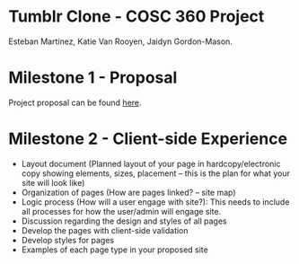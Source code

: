 # Tumblr Clone - COSC 360 Project

Esteban Martínez, Katie Van Rooyen, Jaidyn Gordon-Mason.

# Milestone 1 - Proposal

Project proposal can be found [here](./docs/Proposal.pdf).

# Milestone 2 - Client-side Experience

-   Layout document (Planned layout of your page in hardcopy/electronic copy showing elements, sizes, placement – this is the plan for what your site will look like)
-   Organization of pages (How are pages linked? – site map)
-   Logic process (How will a user engage with site?): This needs to include all processes for how the user/admin will engage site.
-   Discussion regarding the design and styles of all pages
-   Develop the pages with client-side validation
-   Develop styles for pages
-   Examples of each page type in your proposed site

